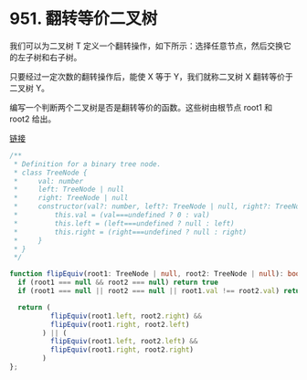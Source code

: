 # 951. 翻转等价二叉树

我们可以为二叉树 T 定义一个翻转操作，如下所示：选择任意节点，然后交换它的左子树和右子树。

只要经过一定次数的翻转操作后，能使 X 等于 Y，我们就称二叉树 X 翻转等价于二叉树 Y。

编写一个判断两个二叉树是否是翻转等价的函数。这些树由根节点 root1 和 root2 给出。

[链接](https://leetcode-cn.com/problems/flip-equivalent-binary-trees)

```ts
/**
 * Definition for a binary tree node.
 * class TreeNode {
 *     val: number
 *     left: TreeNode | null
 *     right: TreeNode | null
 *     constructor(val?: number, left?: TreeNode | null, right?: TreeNode | null) {
 *         this.val = (val===undefined ? 0 : val)
 *         this.left = (left===undefined ? null : left)
 *         this.right = (right===undefined ? null : right)
 *     }
 * }
 */

function flipEquiv(root1: TreeNode | null, root2: TreeNode | null): boolean {
  if (root1 === null && root2 === null) return true
  if (root1 === null || root2 === null || root1.val !== root2.val) return false

  return (
          flipEquiv(root1.left, root2.right) &&
          flipEquiv(root1.right, root2.left)
        ) || (
          flipEquiv(root1.left, root2.left) &&
          flipEquiv(root1.right, root2.right)
        )
};
```
